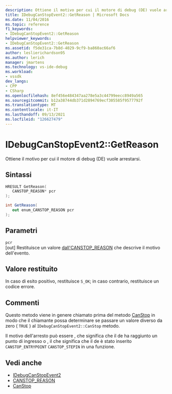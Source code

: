 ```yaml
---
description: Ottiene il motivo per cui il motore di debug (DE) vuole arrestarsi.
title: IDebugCanStopEvent2::GetReason | Microsoft Docs
ms.date: 11/04/2016
ms.topic: reference
f1_keywords:
- IDebugCanStopEvent2::GetReason
helpviewer_keywords:
- IDebugCanStopEvent2::GetReason
ms.assetid: f5de31ca-7b8d-4029-9cf9-ba860ac66af6
author: leslierichardson95
ms.author: lerich
manager: jmartens
ms.technology: vs-ide-debug
ms.workload:
- vssdk
dev_langs:
- CPP
- CSharp
ms.openlocfilehash: 8ef456e484347aa278e5a3c44799eecc8949a565
ms.sourcegitcommit: b12a38744db371d2894769ecf305585f9577792f
ms.translationtype: MT
ms.contentlocale: it-IT
ms.lasthandoff: 09/13/2021
ms.locfileid: "126627479"
---
```

# <a name="idebugcanstopevent2getreason"></a>IDebugCanStopEvent2::GetReason
Ottiene il motivo per cui il motore di debug (DE) vuole arrestarsi.

## <a name="syntax"></a>Sintassi

```cpp
HRESULT GetReason( 
   CANSTOP_REASON* pcr
);
```

```csharp
int GetReason( 
   out enum_CANSTOP_REASON pcr
);
```

## <a name="parameters"></a>Parametri
`pcr`\
[out] Restituisce un valore [dall'CANSTOP_REASON](../../../extensibility/debugger/reference/canstop-reason.md) che descrive il motivo dell'evento.

## <a name="return-value"></a>Valore restituito
 In caso di esito positivo, restituisce `S_OK`; in caso contrario, restituisce un codice errore.

## <a name="remarks"></a>Commenti
 Questo metodo viene in genere chiamato prima del metodo [CanStop](../../../extensibility/debugger/reference/idebugcanstopevent2-canstop.md) in modo che il chiamante possa determinare se passare un valore diverso da zero ( `TRUE` ) al `IDebugCanStopEvent2::CanStop` metodo.

 Il motivo dell'arresto può essere , che significa che il de ha raggiunto un punto di ingresso o , il che significa che il de è stato inserito `CANSTOP_ENTRYPOINT` `CANSTOP_STEPIN` in una funzione.

## <a name="see-also"></a>Vedi anche
- [IDebugCanStopEvent2](../../../extensibility/debugger/reference/idebugcanstopevent2.md)
- [CANSTOP_REASON](../../../extensibility/debugger/reference/canstop-reason.md)
- [CanStop](../../../extensibility/debugger/reference/idebugcanstopevent2-canstop.md)
